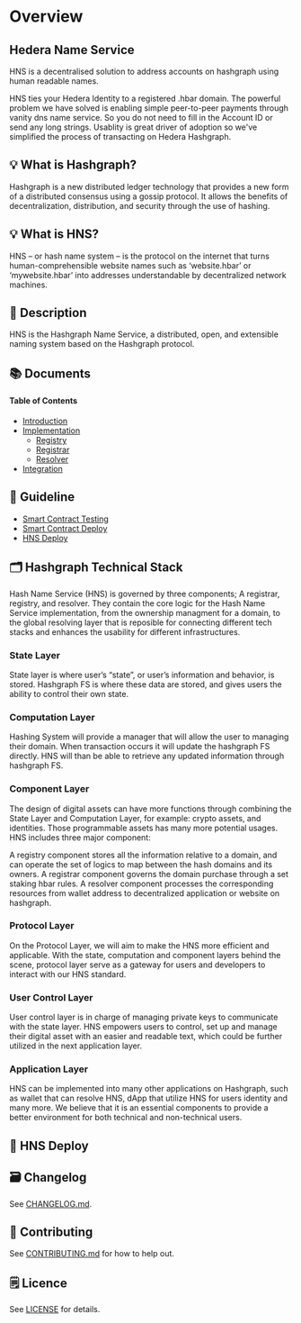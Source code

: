 

# Overview

## Hedera Name Service
HNS is a decentralised solution to address accounts on hashgraph using human readable names.

HNS ties your Hedera Identity to a registered .hbar domain. The powerful problem we have solved is enabling simple peer-to-peer payments through vanity dns name service. So you do not need to fill in the Account ID or send any long strings. Usablity is great driver of adoption so we've simplified the process of transacting on Hedera Hashgraph.

## 💡 What is Hashgraph?
Hashgraph is a new distributed ledger technology that provides a new form of a distributed consensus using a gossip protocol. It allows the benefits of decentralization, distribution, and security through the use of hashing.

## 💡 What is HNS?
HNS – or hash name system – is the protocol on the internet that turns human-comprehensible website names such as ‘website.hbar’ or ‘mywebsite.hbar’ into addresses understandable by decentralized network machines.

## 📝 Description

HNS is the Hashgraph Name Service, a distributed, open, and extensible naming system based on the Hashgraph protocol.

## 📚 Documents

#### Table of Contents
- [Introduction](./docs/INTRODUCTION.md)
- [Implementation](./docs/IMPLEMENTATION.md)
    - [Registry](./docs/REGISTRY.md)
    - [Registrar](./docs/REGISTRAR.md)
    - [Resolver](./docs/RESOLVER.md)
- [Integration](./docs/INTEGRATION.md)

## 📝 Guideline
- [Smart Contract Testing](./HNS/README.md)
- [Smart Contract Deploy](./guides/tut.md)
- [HNS Deploy](./guides/deploy.md)

## 🗂️ Hashgraph Technical Stack
Hash Name Service (HNS) is governed by three components; A registrar, registry, and resolver. They contain the core logic for the Hash Name Service implementation, from the ownership managment for a domain, to the global resolving layer that is reposible for connecting different tech stacks and enhances the usability for different infrastructures.

### State Layer
State layer is where user’s “state”, or user’s information and behavior, is stored. Hashgraph FS is where these data are stored, and gives users the ability to control their own state.

### Computation Layer
Hashing System will provide a manager that will allow the user to managing their domain. When transaction occurs it will update the hashgraph FS directly.  HNS will than be able to retrieve any updated information through hashgraph FS.

### Component Layer
The design of digital assets can have more functions through combining the State Layer and Computation Layer, for example: crypto assets, and identities. Those programmable assets has many more potential usages. HNS includes three major component:

A registry component stores all the information relative to a domain, and can operate the set of logics to map between the hash domains and its owners. 
A registrar component governs the domain purchase through a set staking hbar rules. 
A resolver component processes the corresponding resources from wallet address to decentralized application or website on hashgraph.

### Protocol Layer
On the Protocol Layer, we will aim to make the HNS more efficient and applicable. With the state, computation and component layers behind the scene, protocol layer serve as a gateway for users and developers to interact with our HNS standard.

### User Control Layer
User control layer is in charge of managing private keys to communicate with the state layer. HNS empowers users to control, set up and manage their digital asset with an easier and readable text, which could be further utilized in the next application layer.

### Application Layer
HNS can be implemented into many other applications on Hashgraph, such as wallet that can resolve HNS, dApp that utilize HNS for users identity and many more. We believe that it is an essential components to provide a better environment for both technical and non-technical users.

## 🎯 HNS Deploy

## 🗃 Changelog
See [CHANGELOG.md](./CHANGELOG.md).

## 📣 Contributing
See [CONTRIBUTING.md](./CONTRIBUTING.md) for how to help out.

## 🗒 Licence
See [LICENSE](./License) for details.
